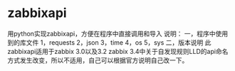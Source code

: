 # zabbixapi
用python实现zabbixapi，方便在程序中直接调用和导入
说明：
一，程序中使用到的库文件
    1，requests
    2，json
    3，time
    4，os
    5，sys
二，版本说明
    此zabbixapi适用于zabbix 3.0以及3.2
    zabbix 3.4中关于自发现规则LLD的api命名方式发生改变，所以不适用，自己可以根据官方说明自己改一下。